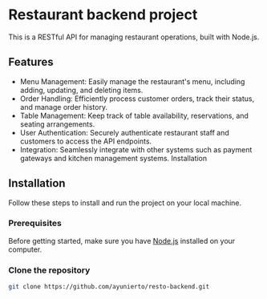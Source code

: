 # Restaurant backend project

This is a RESTful API for managing restaurant operations, built with Node.js.

## Features
- Menu Management: Easily manage the restaurant's menu, including adding, updating, and deleting items.
- Order Handling: Efficiently process customer orders, track their status, and manage order history.
- Table Management: Keep track of table availability, reservations, and seating arrangements.
- User Authentication: Securely authenticate restaurant staff and customers to access the API endpoints.
- Integration: Seamlessly integrate with other systems such as payment gateways and kitchen management systems.
Installation


## Installation

Follow these steps to install and run the project on your local machine.

### Prerequisites

Before getting started, make sure you have [Node.js](https://nodejs.org/) installed on your computer.

### Clone the repository

```bash
git clone https://github.com/ayunierto/resto-backend.git
```
